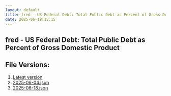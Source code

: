 ```yaml
---
layout: default
title: fred - US Federal Debt: Total Public Debt as Percent of Gross Domestic Product
date: 2025-06-18T13:15
---
```


## fred - US Federal Debt: Total Public Debt as Percent of Gross Domestic Product

<div id="data-chart"></div>
<div id="data-table"></div>
<script>
document.addEventListener('DOMContentLoaded', function(){
  ShowChart($('#data-chart'));
  SourceTabler($('#data-table'));
});
</script>

## File Versions:
1. [Latest version](./latest.json)
2. [2025-06-04.json](./2025-06-04.json)
3. [2025-06-18.json](./2025-06-18.json)
